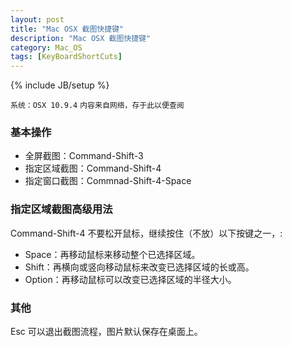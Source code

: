 ```yaml
---
layout: post
title: "Mac OSX 截图快捷键"
description: "Mac OSX 截图快捷键"
category: Mac_OS
tags: [KeyBoardShortCuts]
---
```

{% include JB/setup %}

`系统：OSX 10.9.4`
`内容来自网络，存于此以便查阅`

### 基本操作

* 全屏截图：Command-Shift-3
* 指定区域截图：Command-Shift-4
* 指定窗口截图：Commnad-Shift-4-Space

### 指定区域截图高级用法

Command-Shift-4 不要松开鼠标，继续按住（不放）以下按键之一，:

* Space：再移动鼠标来移动整个已选择区域。
* Shift：再横向或竖向移动鼠标来改变已选择区域的长或高。
* Option：再移动鼠标可以改变已选择区域的半径大小。

### 其他
Esc 可以退出截图流程，图片默认保存在桌面上。